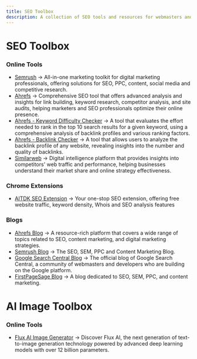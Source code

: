 ```yaml
---
title: SEO Toolbox
description: A collection of SEO tools and resources for webmasters and SEO professionals.
---
```


# SEO Toolbox

### Online Tools
- [Semrush](https://www.semrush.com/) -> All-in-one marketing toolkit for digital marketing professionals, offering solutions for SEO, PPC, content, social media and competitive research.
- [Ahrefs](https://ahrefs.com/) -> Comprehensive SEO tool that offers advanced analysis and insights for link building, keyword research, competitor analysis, and site audits, helping marketers and SEO professionals optimize their online presence.
- [Ahrefs - Keyword Difficulty Checker](https://ahrefs.com/keyword-difficulty) -> A tool that evaluates the effort needed to rank in the top 10 search results for a given keyword, using a comprehensive analysis of backlink profiles and various ranking factors.
- [Ahrefs - Backlink Checker](https://ahrefs.com/backlink-checker) -> A tool that allows users to analyze the backlink profile of any website, revealing insights into the number and quality of backlinks.
- [Similarweb](https://www.similarweb.com/) -> Digital intelligence platform that provides insights into competitors' web traffic and performance, helping businesses understand their market share and online strategy effectiveness.

### Chrome Extensions
- [AITDK SEO Extension](https://chromewebstore.google.com/search/AITDK%20SEO%20Extension) -> Your one-stop SEO extension, offering free website traffic, keyword density, Whois and SEO analysis features
  
### Blogs
- [Ahrefs Blog](https://ahrefs.com/blog/) -> A resource-rich platform that covers a wide range of topics related to SEO, content marketing, and digital marketing strategies.
- [Semrush Blog](https://www.semrush.com/blog/) -> The SEO, SEM, PPC and Content Marketing Blog.
- [Google Search Central Blog](https://developers.google.com/search/blog) -> The official blog of Google Search Central, a community of webmasters and developers who are building on the Google platform.
- [FirstPageSage Blog](https://firstpagesage.com/seo-blog/) -> A blog dedicated to SEO, SEM, PPC, and content marketing.

# AI Image Toolbox

### Online Tools
- [Flux AI Image Generator](https://flux-ai-generator.com/) -> Discover Flux AI, the next generation of text-to-image generation technology powered by advanced deep learning models with over 12 billion parameters.